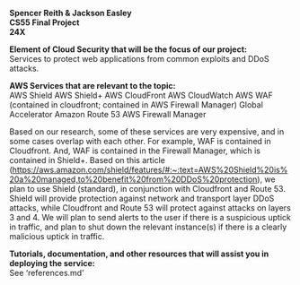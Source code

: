 __Spencer Reith & Jackson Easley__<br>
__CS55 Final Project__<br>
__24X__<br>

__Element of Cloud Security that will be the focus of our project:__<br>
Services to protect web applications from common exploits and DDoS attacks.

__AWS Services that are relevant to the topic:__<br>
AWS Shield
AWS Shield+
AWS  CloudFront
AWS CloudWatch
AWS WAF (contained in cloudfront; contained in AWS Firewall Manager)
Global Accelerator
Amazon Route 53
AWS Firewall Manager

Based on our research, some of these services are very expensive, and in some cases overlap with each other. For example, WAF is contained in Cloudfront. And, WAF is contained in the Firewall Manager, which is contained in Shield+. Based on this article (https://aws.amazon.com/shield/features/#:~:text=AWS%20Shield%20is%20a%20managed,to%20benefit%20from%20DDoS%20protection), we plan to use Shield (standard), in conjunction with Cloudfront and Route 53. Shield will provide protection against network and transport layer DDoS attacks, while Cloudfront and Route 53 will protect against attacks on layers 3 and 4. We will plan to send alerts to the user if there is a suspicious uptick in traffic, and plan to shut down the relevant instance(s) if there is a clearly malicious uptick in traffic.

__Tutorials, documentation, and other resources that will assist you in deploying the service:__<br>
See ‘references.md’
